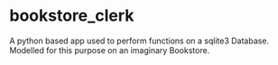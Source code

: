 # bookstore_clerk
A python based app used to perform functions on a sqlite3 Database. Modelled for this purpose on an imaginary Bookstore.
